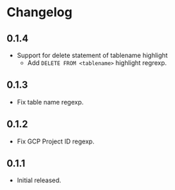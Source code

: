 # Changelog

## 0.1.4
- Support for delete statement of tablename highlight
  - Add `DELETE FROM <tablename>` highlight regrexp.

## 0.1.3
- Fix table name regexp.

## 0.1.2
- Fix GCP Project ID regexp.

## 0.1.1
- Initial released.
